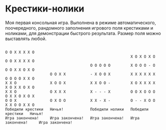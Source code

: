 # Крестики-нолики
Моя первая консольная игра. Выполнена в режиме автоматического, поочередного, рандомного заполнения игрового поля крестиками и ноликами, для демонстрации быстрого результата. Размер поля можно выставлять любой.

```
                                                                            O O X X X X O
                                                        X O X O X O         O O X X X X O
                                      O O O O O         X O O O - O         O O X X O X O
                    O O X X           - X O O X         X X X X X X         O O O O X X O
X X O               X O O X           X X O O -         X O X X X X         X O X X O X O
X X O               O X X X           X - - - X         O O X O O O         O X X O X O X
O O X               O X O O           X X - X -         O - - X O O         X X O O X X O
Победили крестики   Ничья!            Победили нолики   Победили крестики   Ничья!
Игра закончена!     Игра закончена!   Игра закончена!   Игра закончена!     Игра закончена!
```
